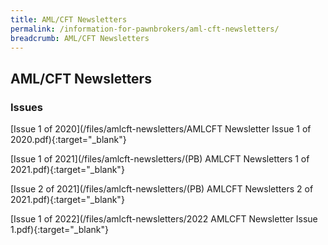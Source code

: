 ```yaml
---
title: AML/CFT Newsletters
permalink: /information-for-pawnbrokers/aml-cft-newsletters/
breadcrumb: AML/CFT Newsletters
---
```

AML/CFT Newsletters
---
### Issues
[Issue 1 of 2020](/files/amlcft-newsletters/AMLCFT Newsletter Issue 1 of 2020.pdf){:target="_blank"}

[Issue 1 of 2021](/files/amlcft-newsletters/(PB) AMLCFT Newsletters 1 of 2021.pdf){:target="_blank"}

[Issue 2 of 2021](/files/amlcft-newsletters/(PB) AMLCFT Newsletters 2 of 2021.pdf){:target="_blank"}

[Issue 1 of 2022](/files/amlcft-newsletters/2022 AMLCFT Newsletter Issue 1.pdf){:target="_blank"}
